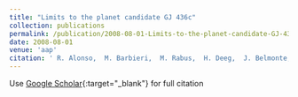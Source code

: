 ```yaml
---
title: "Limits to the planet candidate GJ 436c"
collection: publications
permalink: /publication/2008-08-01-Limits-to-the-planet-candidate-GJ-436c
date: 2008-08-01
venue: 'aap'
citation: ' R. Alonso,  M. Barbieri,  M. Rabus,  H. Deeg,  J. Belmonte,  J. Almenara, &quot;Limits to the planet candidate GJ 436c.&quot; aap, 2008.'
---
```

Use [Google Scholar](https://scholar.google.com/scholar?q=Limits+to+the+planet+candidate+GJ+436c){:target="_blank"} for full citation